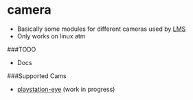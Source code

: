 # camera
 * Basically some modules for different cameras used by [LMS](https://github.com/Phibedy/LMS)
 * Only works on linux atm
 
###TODO
 * Docs
 
###Supported Cams
 * [playstation-eye](http://us.playstation.com/ps3/accessories/playstation-eye-camera-ps3.html) (work in progress)
